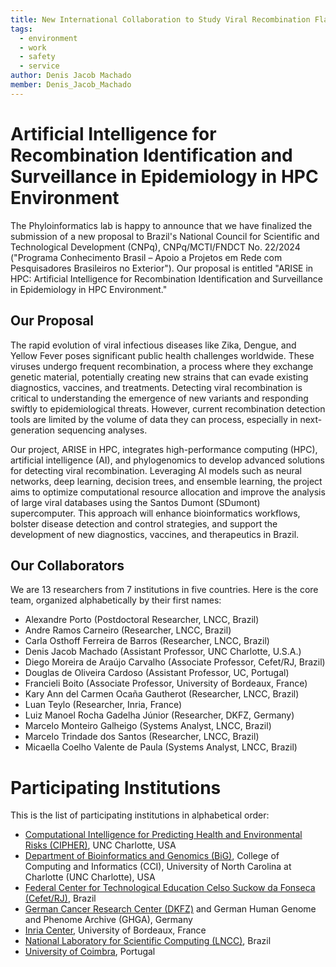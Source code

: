```yaml
---
title: New International Collaboration to Study Viral Recombination Flaviviruses and Coronaviruses
tags:
  - environment
  - work
  - safety
  - service
author: Denis Jacob Machado
member: Denis_Jacob_Machado
---
```


# Artificial Intelligence for Recombination Identification and Surveillance in Epidemiology in HPC Environment

The Phyloinformatics lab is happy to announce that we have finalized the submission of a new proposal to Brazil's National Council for Scientific and Technological Development (CNPq), CNPq/MCTI/FNDCT No. 22/2024 ("Programa Conhecimento Brasil – Apoio a Projetos em Rede com Pesquisadores Brasileiros no Exterior"). Our proposal is entitled "ARISE in HPC: Artificial Intelligence for Recombination Identification and Surveillance in Epidemiology in HPC Environment."

## Our Proposal

The rapid evolution of viral infectious diseases like Zika, Dengue, and Yellow Fever poses significant public health challenges worldwide. These viruses undergo frequent recombination, a process where they exchange genetic material, potentially creating new strains that can evade existing diagnostics, vaccines, and treatments. Detecting viral recombination is critical to understanding the emergence of new variants and responding swiftly to epidemiological threats. However, current recombination detection tools are limited by the volume of data they can process, especially in next-generation sequencing analyses.

Our project, ARISE in HPC, integrates high-performance computing (HPC), artificial intelligence (AI), and phylogenomics to develop advanced solutions for detecting viral recombination. Leveraging AI models such as neural networks, deep learning, decision trees, and ensemble learning, the project aims to optimize computational resource allocation and improve the analysis of large viral databases using the Santos Dumont (SDumont) supercomputer. This approach will enhance bioinformatics workflows, bolster disease detection and control strategies, and support the development of new diagnostics, vaccines, and therapeutics in Brazil.

## Our Collaborators

We are 13 researchers from 7 institutions in five countries. Here is the core team, organized alphabetically by their first names:

- Alexandre Porto (Postdoctoral Researcher, LNCC, Brazil)
- Andre Ramos Carneiro (Researcher, LNCC, Brazil)
- Carla Osthoff Ferreira de Barros (Researcher, LNCC, Brazil)
- Denis Jacob Machado (Assistant Professor, UNC Charlotte, U.S.A.)
- Diego Moreira de Araújo Carvalho (Associate Professor, Cefet/RJ, Brazil)
- Douglas de Oliveira Cardoso (Assistant Professor, UC, Portugal)
- Francieli Boito (Associate Professor, University of Bordeaux, France)
- Kary Ann del Carmen Ocaña Gautherot (Researcher, LNCC, Brazil)
- Luan Teylo (Researcher, Inria, France)
- Luiz Manoel Rocha Gadelha Júnior (Researcher, DKFZ, Germany)
- Marcelo Monteiro Galheigo (Systems Analyst, LNCC, Brazil)
- Marcelo Trindade dos Santos (Researcher, LNCC, Brazil)
- Micaella Coelho Valente de Paula (Systems Analyst, LNCC, Brazil)

# Participating Institutions

This is the list of participating institutions in alphabetical order:

- [Computational Intelligence for Predicting Health and Environmental Risks (CIPHER)](https://cipher.charlotte.edu/), UNC Charlotte, USA
- [Department of Bioinformatics and Genomics (BiG)](https://cci.charlotte.edu/departments/department-of-bioinformatics-and-genomics/), College of Computing and Informatics (CCI), University of North Carolina at Charlotte (UNC Charlotte), USA
- [Federal Center for Technological Education Celso Suckow da Fonseca (Cefet/RJ)](https://cefet-rj.br/), Brazil
- [German Cancer Research Center (DKFZ)](https://www.dkfz.de/en/index.html) and German Human Genome and Phenome Archive (GHGA), Germany
- [Inria Center](https://www.inria.fr/en/inria-centre-university-bordeaux), University of Bordeaux, France
- [National Laboratory for Scientific Computing (LNCC)](https://www.gov.br/lncc/pt-br), Brazil
- [University of Coimbra](https://www.uc.pt/en/), Portugal
